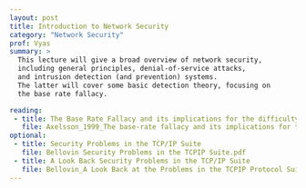 ```yaml
---
layout: post
title: Introduction to Network Security
category: "Network Security"
prof: Vyas
summary: >
  This lecture will give a broad overview of network security,
  including general principles, denial-of-service attacks,
  and intrusion detection (and prevention) systems. 
  The latter will cover some basic detection theory, focusing on 
  the base rate fallacy.

reading:
 - title: The Base Rate Fallacy and its implications for the difficulty of intrusion detection
   file: Axelsson_1999_The base-rate fallacy and its implications for the difficulty of intrusion detection.pdf
optional:
 - title: Security Problems in the TCP/IP Suite
   file: Bellovin Security Problems in the TCPIP Suite.pdf
 - title: A Look Back Security Problems in the TCP/IP Suite
   file: Bellovin_A Look Back at the Problems in the TCPIP Protocol Suite.pdf
---
```



